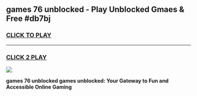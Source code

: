 
## games 76 unblocked - Play Unblocked Gmaes & Free #db7bj
<h3>
<a href="https://premium.freeplayer.one?title=games_76_unblocked&ref=01M">CLICK TO PLAY</a></h3>
<hr>

<h3>
<a href="https://premium.freeplayer.one?title=games_76_unblocked&ref=01M">CLICK 2 PLAY</a>
  
</h3>

<a href="https://premium.freeplayer.one?title=games_76_unblocked&ref=01M"><img src="https://clearcache.store/games.png"></a>


**games 76 unblocked games unblocked: Your Gateway to Fun and Accessible Online Gaming**
